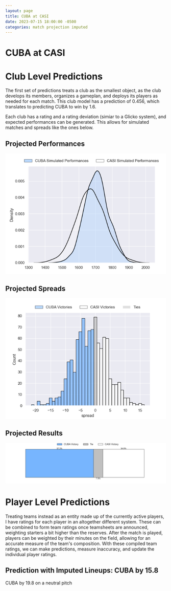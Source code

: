 ```yaml
---  
layout: page  
title: CUBA at CASI  
date: 2023-07-15 18:00:00 -0500  
categories: match projection imputed  
---
```

# CUBA at CASI

# Club Level Predictions


The first set of predictions treats a club as the smallest object, as the club develops its members, organizes a gameplan, and deploys its players as needed for each match. This club model has a prediction of 0.456, which translates to predicting CUBA to win by 1.6.

Each club has a rating and a rating deviation (simiar to a Glicko system), and expected performances can be generated. This allows for simulated matches and spreads like the ones below.
## Projected Performances


![Projected Performances](plots/performances_2023-07-15-CASI-CUBA.png)
## Projected Spreads


![Projected Spreads](plots/spreads_2023-07-15-CASI-CUBA.png)
## Projected Results


![Projected Results](plots/resultbar_2023-07-15-CASI-CUBA.png)
# Player Level Predictions


Treating teams instead as an entity made up of the currently active players, I have ratings for each player in an altogether different system. These can be combined to form team ratings once teamsheets are announced, weighting starters a bit higher than the reserves. After the match is played, players can be weighted by their minutes on the field, allowing for an accurate measure of the team's composition. With these compiled team ratings, we can make predictions, measure inaccuracy, and update the individual player ratings.
## Prediction with Imputed Lineups: CUBA by 15.8


CUBA by 19.8 on a neutral pitch


